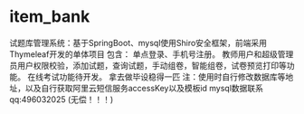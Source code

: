 # item_bank
试题库管理系统：基于SpringBoot、mysql使用Shiro安全框架，前端采用Thymeleaf开发的单体项目
包含：
单点登录、手机号注册。
教师用户和超级管理员用户权限校验，添加试题，查询试题，手动组卷，智能组卷，试卷预览打印等功能。
 在线考试功能待开发。
拿去做毕设稳得一匹
注：使用时自行修改数据库等地址，以及自行获取阿里云短信服务accessKey以及模板id
mysql数据联系qq:496032025 (无偿！！！)
